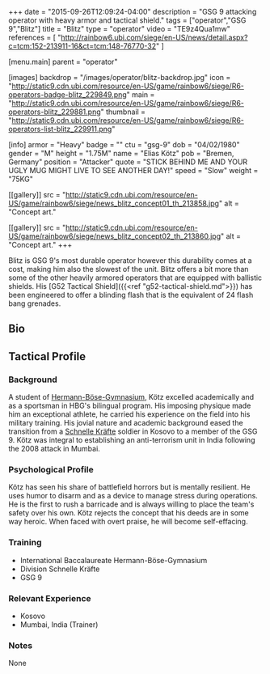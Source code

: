 +++
date = "2015-09-26T12:09:24-04:00"
description = "GSG 9 attacking operator with heavy armor and tactical shield."
tags = ["operator","GSG 9","Blitz"]
title = "Blitz"
type = "operator"
video = "TE9z4Qua1mw"
references = [
  "http://rainbow6.ubi.com/siege/en-US/news/detail.aspx?c=tcm:152-213911-16&ct=tcm:148-76770-32"
]

[menu.main]
  parent = "operator"

[images]
  backdrop = "/images/operator/blitz-backdrop.jpg"
  icon = "http://static9.cdn.ubi.com/resource/en-US/game/rainbow6/siege/R6-operators-badge-blitz_229849.png"
  main = "http://static9.cdn.ubi.com/resource/en-US/game/rainbow6/siege/R6-operators-blitz_229881.png"
  thumbnail = "http://static9.cdn.ubi.com/resource/en-US/game/rainbow6/siege/R6-operators-list-blitz_229911.png"

[info]
  armor = "Heavy"
  badge = ""
  ctu = "gsg-9"
  dob = "04/02/1980"
  gender = "M"
  height = "1.75M"
  name = "Elias Kötz"
  pob = "Bremen, Germany"
  position = "Attacker"
  quote = "STICK BEHIND ME AND YOUR UGLY MUG MIGHT LIVE TO SEE ANOTHER DAY!"
  speed = "Slow"
  weight = "75KG"

[[gallery]]
  src = "http://static9.cdn.ubi.com/resource/en-US/game/rainbow6/siege/news_blitz_concept01_th_213858.jpg"
  alt = "Concept art."

[[gallery]]
  src = "http://static9.cdn.ubi.com/resource/en-US/game/rainbow6/siege/news_blitz_concept02_th_213860.jpg"
  alt = "Concept art."
+++

Blitz is GSG 9's most durable operator however this durability comes at a cost, making him also the slowest of the unit. Blitz offers a bit more than some of the other heavily armored operators that are equipped with ballistic shields. His [G52 Tactical Shield]({{<ref "g52-tactical-shield.md">}}) has been engineered to offer a blinding flash that is the equivalent of 24 flash bang grenades.<!--more-->

## Bio

## Tactical Profile

### Background

A student of [Hermann-Böse-Gymnasium](http://www.hbg.schule.bremen.de/), Kötz excelled academically
and as a sportsman in HBG's bilingual program. His imposing physique made him an exceptional athlete,
he carried his experience on the field into his military training. His jovial nature and academic
background eased the transition from a [Schnelle Kräfte](http://www.deutschesheer.de/portal/a/heer/!ut/p/c4/04_SB8K8xLLM9MSSzPy8xBz9CP3I5EyrpHK9jNTUIr2UzNS84pLiEr2U4mz9gmxHRQC5SF74/) soldier in Kosovo to a member of the GSG 9. Kötz was integral to establishing an anti-terrorism unit in India following the 2008 attack in Mumbai.

### Psychological Profile

Kötz has seen his share of battlefield horrors but is mentally resilient. He uses humor to disarm and
as a device to manage stress during operations. He is the first to rush a barricade and is always willing
to place the team's safety over his own. Kötz rejects the concept that his deeds are in some way heroic.
When faced with overt praise, he will become self-effacing.

### Training

* International Baccalaureate Hermann-Böse-Gymnasium
* Division Schnelle Kräfte
* GSG 9

### Relevant Experience

* Kosovo
* Mumbai, India (Trainer)

### Notes

None
